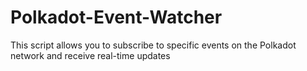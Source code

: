# Polkadot-Event-Watcher
This script allows you to subscribe to specific events on the Polkadot network and receive real-time updates
